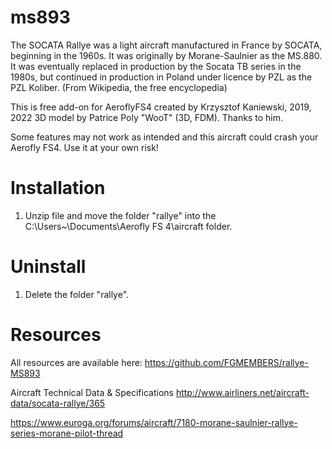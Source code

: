 # ms893

The SOCATA Rallye was a light aircraft manufactured in France by SOCATA, beginning in the 1960s. It was originally by Morane-Saulnier as the MS.880. It was eventually replaced in production by the Socata TB series in the 1980s, but continued in production in Poland under licence by PZL as the PZL Koliber. (From Wikipedia, the free encyclopedia)

This is free add-on for AeroflyFS4 created by Krzysztof Kaniewski, 2019, 2022
3D model by Patrice Poly "WooT" (3D, FDM). Thanks to him.

 Some features may not work as intended and this aircraft could crash your Aerofly FS4. 
 Use it at your own risk!

# Installation

1. Unzip file and move the folder "rallye" into the C:\Users\~\Documents\Aerofly FS 4\aircraft folder.

# Uninstall

1. Delete the folder "rallye".

# Resources

All resources are available here: https://github.com/FGMEMBERS/rallye-MS893

Aircraft Technical Data & Specifications http://www.airliners.net/aircraft-data/socata-rallye/365

https://www.euroga.org/forums/aircraft/7180-morane-saulnier-rallye-series-morane-pilot-thread
